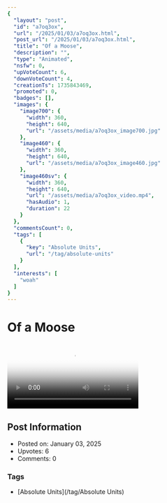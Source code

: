 ```yaml
---
{
  "layout": "post",
  "id": "a7oq3ox",
  "url": "/2025/01/03/a7oq3ox.html",
  "post_url": "/2025/01/03/a7oq3ox.html",
  "title": "Of a Moose",
  "description": "",
  "type": "Animated",
  "nsfw": 0,
  "upVoteCount": 6,
  "downVoteCount": 4,
  "creationTs": 1735843469,
  "promoted": 0,
  "badges": [],
  "images": {
    "image700": {
      "width": 360,
      "height": 640,
      "url": "/assets/media/a7oq3ox_image700.jpg"
    },
    "image460": {
      "width": 360,
      "height": 640,
      "url": "/assets/media/a7oq3ox_image460.jpg"
    },
    "image460sv": {
      "width": 360,
      "height": 640,
      "url": "/assets/media/a7oq3ox_video.mp4",
      "hasAudio": 1,
      "duration": 22
    }
  },
  "commentsCount": 0,
  "tags": [
    {
      "key": "Absolute Units",
      "url": "/tag/absolute-units"
    }
  ],
  "interests": [
    "woah"
  ]
}
---
```


# Of a Moose

<video controls playsinline loop poster="/assets/media/a7oq3ox_image460.jpg">
  <source src="/assets/media/a7oq3ox_video.mp4" type="video/mp4">
  Your browser does not support the video tag.
</video>

## Post Information

- Posted on: January 03, 2025
- Upvotes: 6
- Comments: 0

### Tags

- [Absolute Units](/tag/Absolute Units)
